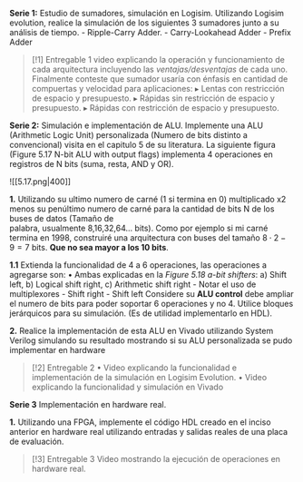 __Serie 1:__ Estudio de sumadores, simulación en Logisim.
Utilizando Logisim evolution, realice la simulación de los siguientes 3 sumadores junto a su análisis de tiempo.
	- Ripple-Carry Adder.
	- Carry-Lookahead Adder
	- Prefix Adder

> [!1] Entregable 1
> video explicando la operación y funcionamiento de cada arquitectura incluyendo las *ventajas/desventajas* de cada uno. 
> Finalmente conteste que sumador usaría con énfasis en cantidad de compuertas y velocidad para aplicaciones:
> $\blacktriangleright$   Lentas con restricción de espacio y presupuesto.
> $\blacktriangleright$   Rápidas sin restricción de espacio y presupuesto.
> $\blacktriangleright$    Rápidas con restricción de espacio y presupuesto.     						

__Serie 2:__ Simulación e implementación de ALU.
	Implemente una ALU (Arithmetic Logic Unit) personalizada (Numero de bits distinto a convencional) visita en el capitulo 5 de su literatura. 
	La siguiente figura (Figure 5.17 N-bit ALU with output flags) implementa 4 operaciones en registros de N bits (suma, resta, AND y OR).
	
![[5.17.png|400]]

 __1.__ Utilizando su ultimo numero de carné (1 si termina en 0) multiplicado x2 menos su penúltimo numero de carné para la cantidad de bits N de los buses de datos (Tamaño de  
       palabra, usualmente 8,16,32,64... bits). Como por ejemplo si mi carné termina en 1998, construiré una arquitectura con buses del tamaño $8 \cdot 2 - 9=7\text{ bits}$. 
       __Que no sea mayor a los 10 bits__.

__1.1__ Extienda la funcionalidad de 4 a 6 operaciones, las operaciones a agregarse son: 
	    $\bullet$ Ambas explicadas en la *Figure 5.18 a-bit shifters*: a) Shift left, b) Logical shift right, c) Arithmetic shift right - Notar el uso de multiplexores
	           - Shift right
	           - Shift left
        Considere su __ALU control__ debe ampliar el numero de bits para poder soportar 6 operaciones y no 4. Utilice bloques jerárquicos para su simulación. (Es de utilidad implementarlo en HDL).
        
__2.__ Realice la implementación de esta ALU en Vivado utilizando System Verilog simulando su resultado mostrando si su ALU personalizada se pudo implementar en hardware
	
> [!2] Entregable 2
> $\bullet$  Video explicando la funcionalidad e implementación de la simulación en Logisim Evolution. 
> $\bullet$  Video explicando la funcionalidad y simulación en Vivado

__Serie 3__ Implementación en hardware real.

__1.__ Utilizando una FPGA, implemente el código HDL creado en el inciso anterior en hardware real utilizando entradas y salidas reales de una placa de evaluación.

> [!3] Entregable 3
> Video mostrando la ejecución de operaciones en hardware real.
